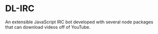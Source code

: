 # DL-IRC
An extensible JavaScript IRC bot developed with several node packages that can download videos off of YouTube.
